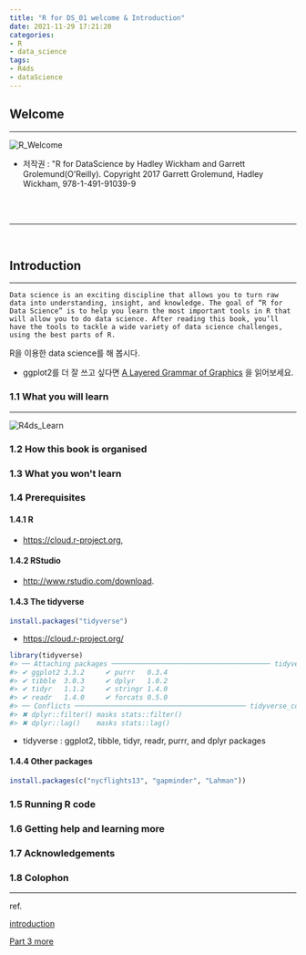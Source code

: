 ```yaml
---
title: "R for DS_01 welcome & Introduction"
date: 2021-11-29 17:21:20
categories:
- R
- data_science
tags:
- R4ds
- dataScience
---
```



## Welcome
<hr>

![R_Welcome](/images/R_Welcome.png)

- 저작권 : "R for DataScience by Hadley Wickham and Garrett Grolemund(O'Reilly). Copyright 2017 Garrett Grolemund, Hadley Wickham, 978-1-491-91039-9

<br><br><hr>

<br>

## Introduction 

<hr>

    Data science is an exciting discipline that allows you to turn raw data into understanding, insight, and knowledge. The goal of “R for Data Science” is to help you learn the most important tools in R that will allow you to do data science. After reading this book, you’ll have the tools to tackle a wide variety of data science challenges, using the best parts of R.
    
R을 이용한 data science를 해 봅시다. 

- ggplot2를 더 잘 쓰고 싶다면 
[A Layered Grammar of Graphics](https://byrneslab.net/classes/biol607/readings/wickham_layered-grammar.pdf) 
을 읽어보세요.


### 1.1 What you will learn
<hr>

![R4ds_Learn](/images/R4ds_Learn.png)


### 1.2 How this book is organised
### 1.3 What you won't learn
### 1.4 Prerequisites
#### 1.4.1 R
- https://cloud.r-project.org,
#### 1.4.2 RStudio
- http://www.rstudio.com/download.
#### 1.4.3 The tidyverse

```r
install.packages("tidyverse")
```
- https://cloud.r-project.org/

```r
library(tidyverse)
#> ── Attaching packages ─────────────────────────────────────── tidyverse 1.3.0 ──
#> ✔ ggplot2 3.3.2     ✔ purrr   0.3.4
#> ✔ tibble  3.0.3     ✔ dplyr   1.0.2
#> ✔ tidyr   1.1.2     ✔ stringr 1.4.0
#> ✔ readr   1.4.0     ✔ forcats 0.5.0
#> ── Conflicts ────────────────────────────────────────── tidyverse_conflicts() ──
#> ✖ dplyr::filter() masks stats::filter()
#> ✖ dplyr::lag()    masks stats::lag()
```

+ tidyverse : ggplot2, tibble, tidyr, readr, purrr, and dplyr packages
#### 1.4.4 Other packages
```r
install.packages(c("nycflights13", "gapminder", "Lahman"))
```

### 1.5 Running R code
### 1.6 Getting help and learning more
### 1.7 Acknowledgements
### 1.8 Colophon



---
ref. 

[introduction](https://r4ds.had.co.nz/introduction.html)

[Part 3 more](https://stat545.com/r-basics.html)
